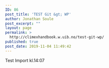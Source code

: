 ```yaml
---
ID: 86
post_title: 'TEST Git &gt; WP'
author: Jonathan Soule
post_excerpt: ""
layout: page
permalink: >
  http://climexhandbook.w.uib.no/test-git-wp/
published: true
post_date: 2019-11-04 11:49:42
---
```

Test Import kl.14:07
